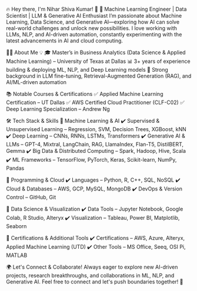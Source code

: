 🔥 Hey there, I'm Nihar Shiva Kumar! 👋
🚀 Machine Learning Engineer | Data Scientist | LLM & Generative AI Enthusiast
I’m passionate about Machine Learning, Data Science, and Generative AI—exploring how AI can solve real-world challenges and unlock new possibilities. I love working with LLMs, NLP, and AI-driven automation, constantly experimenting with the latest advancements in AI and cloud computing.

👨‍🎓 About Me 💡
🎓 Master’s in Business Analytics (Data Science & Applied Machine Learning) – University of Texas at Dallas
📊 3+ years of experience building & deploying ML, NLP, and Deep Learning models
🧠 Strong background in LLM fine-tuning, Retrieval-Augmented Generation (RAG), and AI/ML-driven automation

📚 Notable Courses & Certifications
✅ Applied Machine Learning Certification – UT Dallas
✅ AWS Certified Cloud Practitioner (CLF-C02)
✅ Deep Learning Specialization – Andrew Ng

🛠️ Tech Stack & Skills
📌 Machine Learning & AI
✔️ Supervised & Unsupervised Learning – Regression, SVM, Decision Trees, XGBoost, kNN
✔️ Deep Learning – CNNs, RNNs, LSTMs, Transformers
✔️ Generative AI & LLMs – GPT-4, Mixtral, LangChain, RAG, LlamaIndex, Flan-T5, DistilBERT, Gemma
✔️ Big Data & Distributed Computing – Spark, Hadoop, Hive, Scala
✔️ ML Frameworks – TensorFlow, PyTorch, Keras, Scikit-learn, NumPy, Pandas

📌 Programming & Cloud
✔️ Languages – Python, R, C++, SQL, NoSQL
✔️ Cloud & Databases – AWS, GCP, MySQL, MongoDB
✔️ DevOps & Version Control – GitHub, Git

📌 Data Science & Visualization
✔️ Data Tools – Jupyter Notebook, Google Colab, R Studio, Alteryx
✔️ Visualization – Tableau, Power BI, Matplotlib, Seaborn

📌 Certifications & Additional Tools
✔️ Certifications – AWS, Azure, Alteryx, Applied Machine Learning (UTD)
✔️ Other Tools – MS Office, Seeq, OSI Pi, MATLAB

🌍 Let's Connect & Collaborate!
Always eager to explore new AI-driven projects, research breakthroughs, and collaborations in ML, NLP, and Generative AI. Feel free to connect and let's push boundaries together! 🚀

